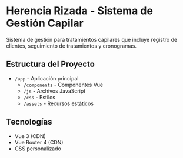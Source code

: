 # Herencia Rizada - Sistema de Gestión Capilar

Sistema de gestión para tratamientos capilares que incluye registro de clientes,
seguimiento de tratamientos y cronogramas.

## Estructura del Proyecto

- `/app` - Aplicación principal
  - `/components` - Componentes Vue
  - `/js` - Archivos JavaScript
  - `/css` - Estilos
  - `/assets` - Recursos estáticos

## Tecnologías

- Vue 3 (CDN)
- Vue Router 4 (CDN)
- CSS personalizado
